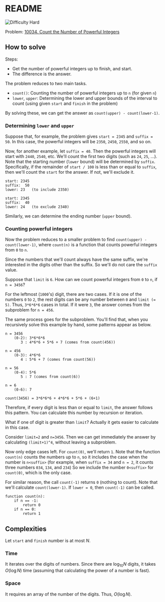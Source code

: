 # README

![Difficulty Hard](https://img.shields.io/badge/Difficulty-Hard-red)

Problem: [10034. Count the Number of Powerful Integers][problem]

[problem]: https://leetcode.com/problems/count-the-number-of-powerful-integers/description/


## How to solve

Steps:

- Get the number of powerful integers up to finish, and start.
- The difference is the answer.

The problem reduces to two main tasks.

- `count()`: Counting the number of powerful integers up to `n` (for given `n`)
- `lower`, `upper`: Determining the lower and upper bounds of the interval to count (using given `start` and `finish` in the problem)

By solving these, we can get the answer as `count(upper) - count(lower-1)`.


### Determining `lower` and `upper`

Suppose that, for example, the problem gives `start = 2345` and `suffix = 50`.
In this case, the powerful integers will be `2350`, `2450`, `2550`, and so on.

Now, for another example, let `suffix = 40`.
Then the powerful integers will start with `2440`, `2540`, etc.
We'll count the first two digits (such as `24`, `25`, ...).
Note that the starting number (`lower` bound) will be determined by `suffix`.
Specifically, if the remainder of `start / 100` is less than or equal to `suffix`, then we'll count the `start` for the answer. If not, we'll exclude it.

```
start: 2345
suffix:  50
lower: 23   (to include 2350)

start: 2345
suffix:  40
lower: 24   (to exclude 2340)
```

Similarly, we can determine the ending number (`upper` bound).

### Counting powerful integers

Now the problem reduces to a smaller problem to find `count(upper) - count(lower-1)`, where `count(n)` is a function that counts powerful integers from `0` to `n`.

Since the numbers that we'll count always have the same suffix, we're interested in the digits other than the suffix.
So we'll do not care the `suffix` value.

Suppose that `limit` is `6`.
How can we count powerful integers from `0` to `n`, if `n = 3456`?

For the leftmost (`1000`'s) digit, there are two cases.
If it is one of the numbers `0` to `2`, the rest digits can be any number between `0` and `limit (= 5)`.
Thus, `3*6*6*6` cases in total.
If it were `3`, the answer comes from the subproblem for `n = 456`.

The same process goes for the subproblem.
You'll find that, when you recursively solve this example by hand, some patterns appear as below.

```
n = 3456
    (0-2): 3*6*6*6
       3 : 4*6*6 + 5*6 + 7 (comes from count(456))

n = 456
    (0-3): 4*6*6
       4 : 5*6 + 7 (comes from count(56))

n = 56
    (0-4): 5*6
       5 : 7 (comes from count(6))

n = 6
    (0-6): 7

count(3456) = 3*6*6*6 + 4*6*6 + 5*6 + (6+1)
```

Therefore, if every digit is less than or equal to `limit`, the answer follows this pattern.
You can calculate this number by recursion or iteration.

What if one of digit is greater than `limit`?
Actually it gets easier to calculate in this case.

Consider `limit=2` and `n=3456`.
Then we can get immediately the answer by calculating `(limit+1)^4`, without leaving a subproblem.

Now only edge cases left.
For `count(0)`, we'll return `1`.
Note that the function `count(n)` counts the numbers up to `n`, so it includes the case when the number is `n<suffix>` (for example, when `suffix = 34` and `n = 2`, it counts three numbers `034`, `134`, and `234`) So we include the number `0<suffix>` for `count(0)`, which is the only case.

For similar reason, the call `count(-1)` returns `0` (nothing to count).
Note that we'll calculate `count(lower-1)`. If `lower = 0`, then `count(-1)` can be called.

```
function count(n):
    if n == -1:
        return 0
    if n == 0:
        return 1
```


## Complexities

Let `start` and `finish` number is at most $N$.

### Time

It iterates over the digits of numbers.
Since there are $\log_{10} N$ digits, it takes $O(\log N)$ time (assuming that calculating the power of a number is fast).

### Space

It requires an array of the number of the digits. Thus, $O(\log N)$.
